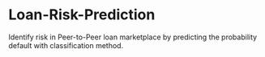 # Loan-Risk-Prediction
Identify risk in Peer-to-Peer loan marketplace by predicting the probability default with classification method.
